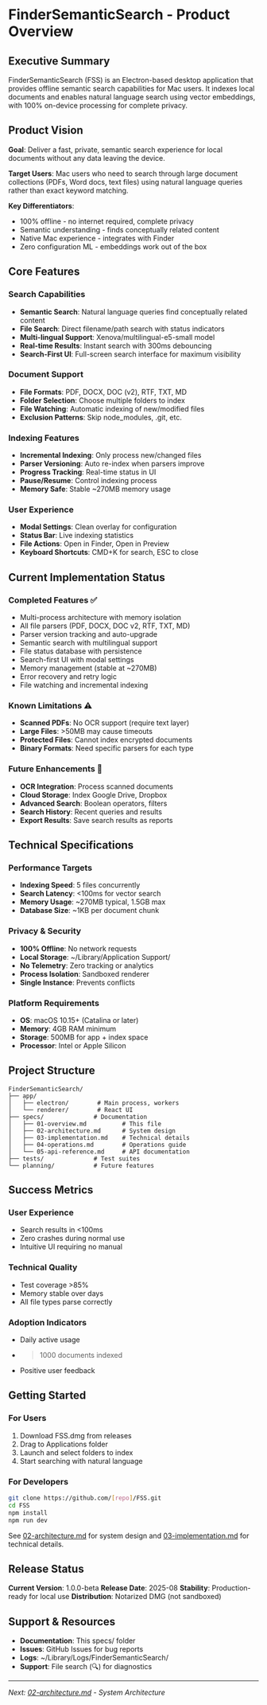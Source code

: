 # FinderSemanticSearch - Product Overview

## Executive Summary

FinderSemanticSearch (FSS) is an Electron-based desktop application that provides offline semantic search capabilities for Mac users. It indexes local documents and enables natural language search using vector embeddings, with 100% on-device processing for complete privacy.

## Product Vision

**Goal**: Deliver a fast, private, semantic search experience for local documents without any data leaving the device.

**Target Users**: Mac users who need to search through large document collections (PDFs, Word docs, text files) using natural language queries rather than exact keyword matching.

**Key Differentiators**:
- 100% offline - no internet required, complete privacy
- Semantic understanding - finds conceptually related content
- Native Mac experience - integrates with Finder
- Zero configuration ML - embeddings work out of the box

## Core Features

### Search Capabilities
- **Semantic Search**: Natural language queries find conceptually related content
- **File Search**: Direct filename/path search with status indicators
- **Multi-lingual Support**: Xenova/multilingual-e5-small model
- **Real-time Results**: Instant search with 300ms debouncing
- **Search-First UI**: Full-screen search interface for maximum visibility

### Document Support
- **File Formats**: PDF, DOCX, DOC (v2), RTF, TXT, MD
- **Folder Selection**: Choose multiple folders to index
- **File Watching**: Automatic indexing of new/modified files
- **Exclusion Patterns**: Skip node_modules, .git, etc.

### Indexing Features
- **Incremental Indexing**: Only process new/changed files
- **Parser Versioning**: Auto re-index when parsers improve
- **Progress Tracking**: Real-time status in UI
- **Pause/Resume**: Control indexing process
- **Memory Safe**: Stable ~270MB memory usage

### User Experience
- **Modal Settings**: Clean overlay for configuration
- **Status Bar**: Live indexing statistics
- **File Actions**: Open in Finder, Open in Preview
- **Keyboard Shortcuts**: CMD+K for search, ESC to close

## Current Implementation Status

### Completed Features ✅
- Multi-process architecture with memory isolation
- All file parsers (PDF, DOCX, DOC v2, RTF, TXT, MD)
- Parser version tracking and auto-upgrade
- Semantic search with multilingual support
- File status database with persistence
- Search-first UI with modal settings
- Memory management (stable at ~270MB)
- Error recovery and retry logic
- File watching and incremental indexing

### Known Limitations ⚠️
- **Scanned PDFs**: No OCR support (require text layer)
- **Large Files**: >50MB may cause timeouts
- **Protected Files**: Cannot index encrypted documents
- **Binary Formats**: Need specific parsers for each type

### Future Enhancements 🚀
- **OCR Integration**: Process scanned documents
- **Cloud Storage**: Index Google Drive, Dropbox
- **Advanced Search**: Boolean operators, filters
- **Search History**: Recent queries and results
- **Export Results**: Save search results as reports

## Technical Specifications

### Performance Targets
- **Indexing Speed**: 5 files concurrently
- **Search Latency**: <100ms for vector search
- **Memory Usage**: ~270MB typical, 1.5GB max
- **Database Size**: ~1KB per document chunk

### Privacy & Security
- **100% Offline**: No network requests
- **Local Storage**: ~/Library/Application Support/
- **No Telemetry**: Zero tracking or analytics
- **Process Isolation**: Sandboxed renderer
- **Single Instance**: Prevents conflicts

### Platform Requirements
- **OS**: macOS 10.15+ (Catalina or later)
- **Memory**: 4GB RAM minimum
- **Storage**: 500MB for app + index space
- **Processor**: Intel or Apple Silicon

## Project Structure

```
FinderSemanticSearch/
├── app/
│   ├── electron/        # Main process, workers
│   └── renderer/        # React UI
├── specs/              # Documentation
│   ├── 01-overview.md          # This file
│   ├── 02-architecture.md      # System design
│   ├── 03-implementation.md    # Technical details
│   ├── 04-operations.md        # Operations guide
│   └── 05-api-reference.md     # API documentation
├── tests/              # Test suites
└── planning/           # Future features
```

## Success Metrics

### User Experience
- Search results in <100ms
- Zero crashes during normal use
- Intuitive UI requiring no manual

### Technical Quality
- Test coverage >85%
- Memory stable over days
- All file types parse correctly

### Adoption Indicators
- Daily active usage
- >1000 documents indexed
- Positive user feedback

## Getting Started

### For Users
1. Download FSS.dmg from releases
2. Drag to Applications folder
3. Launch and select folders to index
4. Start searching with natural language

### For Developers
```bash
git clone https://github.com/[repo]/FSS.git
cd FSS
npm install
npm run dev
```

See [02-architecture.md](./02-architecture.md) for system design and [03-implementation.md](./03-implementation.md) for technical details.

## Release Status

**Current Version**: 1.0.0-beta
**Release Date**: 2025-08
**Stability**: Production-ready for local use
**Distribution**: Notarized DMG (not sandboxed)

## Support & Resources

- **Documentation**: This specs/ folder
- **Issues**: GitHub Issues for bug reports
- **Logs**: ~/Library/Logs/FinderSemanticSearch/
- **Support**: File search (🔍) for diagnostics

---

*Next: [02-architecture.md](./02-architecture.md) - System Architecture*